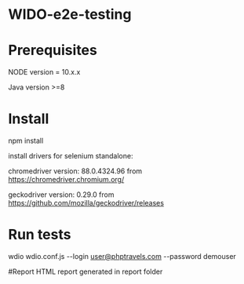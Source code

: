 # WIDO-e2e-testing

# Prerequisites
NODE version = 10.x.x

Java version >=8

# Install
npm install

install drivers for selenium standalone:

chromedriver version: 88.0.4324.96 from https://chromedriver.chromium.org/

geckodriver version: 0.29.0 from https://github.com/mozilla/geckodriver/releases

# Run tests
wdio wdio.conf.js --login user@phptravels.com  --password demouser

#Report 
HTML report generated in report folder
